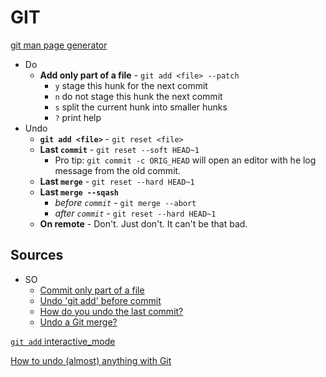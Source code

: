 # GIT

[git man page generator](http://git-man-page-generator.lokaltog.net/)

- Do
    - **Add only part of a file** - `git add <file> --patch`
        - `y` stage this hunk for the next commit
        - `n` do not stage this hunk the next commit
        - `s` split the current hunk into smaller hunks
        - `?` print help
- Undo
    - **`git add <file>`** - `git reset <file>`
    - **Last `commit`** - `git reset --soft HEAD~1`
        - Pro tip: `git commit -c ORIG_HEAD` will open an editor with he log message from the old commit.
    - **Last `merge`** - `git reset --hard HEAD~1`
    - **Last `merge --sqash`**
        - *before `commit`* - `git merge --abort`
        - *after `commit`* - `git reset --hard HEAD~1`
    - **On remote** - Don't. Just don't. It can't be that bad.

## Sources

- SO
    - [Commit only part of a file](http://stackoverflow.com/questions/1085162/commit-only-part-of-a-file-in-git)
    - [Undo 'git add' before commit](http://stackoverflow.com/questions/348170/undo-git-add-before-commit)
    - [How do you undo the last commit?](http://stackoverflow.com/questions/927358/how-do-you-undo-the-last-commit)
    - [Undo a Git merge?](http://stackoverflow.com/questions/2389361/undo-a-git-merge)

[`git add` interactive_mode](http://git-scm.com/docs/git-add#_interactive_mode)

[How to undo (almost) anything with Git](https://github.com/blog/2019-how-to-undo-almost-anything-with-git)
